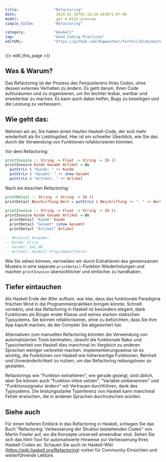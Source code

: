```yaml
---
title:                "Refactoring"
date:                  2024-01-26T01:18:24.463871-07:00
model:                 gpt-4-0125-preview
simple_title:         "Refactoring"

category:             "Haskell"
tag:                  "Good Coding Practices"
editURL:              "https://github.com/dogweather/forkful/blob/master/content/de/haskell/refactoring.md"
---
```


{{< edit_this_page >}}

## Was & Warum?
Das Refactoring ist der Prozess des Feinjustierens Ihres Codes, ohne dessen externes Verhalten zu ändern. Es geht darum, Ihren Code aufzuräumen und zu organisieren, um ihn leichter lesbar, wartbar und erweiterbar zu machen. Es kann auch dabei helfen, Bugs zu beseitigen und die Leistung zu verbessern.

## Wie geht das:
Nehmen wir an, Sie haben einen Haufen Haskell-Code, der sich mehr wiederholt als Ihr Lieblingslied. Hier ist ein schneller Überblick, wie Sie das durch die Verwendung von Funktionen refaktorisieren könnten.

Vor dem Refactoring:

```haskell
printInvoice :: String -> Float -> String -> IO ()
printInvoice Kunde Gesamt Artikel = do
  putStrLn $ "Kunde: " ++ Kunde
  putStrLn $ "Gesamt: " ++ show Gesamt
  putStrLn $ "Artikel: " ++ Artikel
```

Nach ein bisschen Refactoring:

```haskell
printDetail :: String -> String -> IO ()
printDetail Beschriftung Wert = putStrLn $ Beschriftung ++ ": " ++ Wert

printInvoice :: String -> Float -> String -> IO ()
printInvoice Kunde Gesamt Artikel = do
  printDetail "Kunde" Kunde
  printDetail "Gesamt" (show Gesamt)
  printDetail "Artikel" Artikel

-- Beispiel Ausgabe:
-- Kunde: Alice
-- Gesamt: $42.00
-- Artikel: Haskell Programmierführer
```

Wie Sie sehen können, vermeiden wir durch Extrahieren des gemeinsamen Musters in eine separate `printDetail`-Funktion Wiederholungen und machen `printInvoice` übersichtlicher und einfacher zu handhaben.

## Tiefer eintauchen
Als Haskell Ende der 80er aufkam, war klar, dass das funktionale Paradigma frischen Wind in die Programmierpraktiken bringen könnte. Schnell vorwärts, und das Refactoring in Haskell ist besonders elegant, dank Funktionen als Bürger erster Klasse und seines starken statischen Typsystems. Sie können refaktorisieren, ohne zu befürchten, dass Sie Ihre App kaputt machen, da der Compiler Sie abgesichert hat.

Alternativen zum manuellen Refactoring könnten die Verwendung von automatisierten Tools beinhalten, obwohl die funktionale Natur und Typsicherheit von Haskell dies manchmal im Vergleich zu anderen Sprachen weniger verbreitet machen. Implementierungsweise ist es wichtig, die Funktionen von Haskell wie höherwertige Funktionen, Reinheit und Unveränderlichkeit zu nutzen, um das Refactoring reibungsloser zu gestalten.

Refactorings wie "Funktion extrahieren", wie gerade gezeigt, sind üblich, aber Sie können auch "Funktion inline setzen", "Variable umbenennen" und "Funktionssignatur ändern" mit Vertrauen durchführen, dank des Typsystems. Die leistungsstarke Typinferenz von Haskell kann manchmal Fehler erwischen, die in anderen Sprachen durchrutschen würden.

## Siehe auch
Für einen tieferen Einblick in das Refactoring in Haskell, schlagen Sie das Buch "Refactoring: Verbesserung der Struktur bestehenden Codes" von Martin Fowler auf, wo die Konzepte universell anwendbar sind. Sehen Sie sich das hlint-Tool für automatisierte Hinweise zur Verbesserung Ihres Haskell-Codes an. Schauen Sie auch im Haskell-Wiki (https://wiki.haskell.org/Refactoring) vorbei für Community-Einsichten und weiterführende Lektüre.
